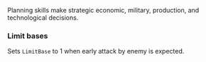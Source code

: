 Planning skills make strategic economic, military, production, and technological decisions.

### Limit bases

Sets `LimitBase` to 1 when early attack by enemy is expected.
